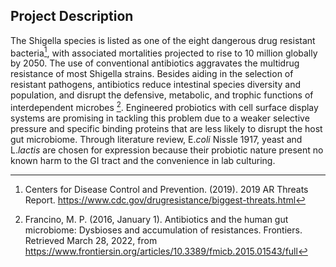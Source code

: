 ## Project Description
The Shigella species is listed as one of the eight dangerous drug resistant bacteria[^CDC,2019], with associated mortalities projected to rise to 10 million globally by 2050. The use of conventional antibiotics aggravates the multidrug resistance of most Shigella strains. Besides aiding in the selection of resistant pathogens, antibiotics reduce intestinal species diversity and population, and disrupt the defensive, metabolic, and trophic functions of interdependent microbes [^Francino,2016]. Engineered probiotics with cell surface display systems are promising in tackling this problem due to a weaker selective pressure and specific binding proteins that are less likely to disrupt the host gut microbiome. Through literature review, E.*coli* Nissle 1917, yeast and L.*lactis* are chosen for expression because their probiotic nature present no known harm to the GI tract and the convenience in lab culturing.

[^CDC,2019]: Centers for Disease Control and Prevention. (2019). 2019 AR
Threats Report. <https://www.cdc.gov/drugresistance/biggest-threats.html>

[^Francino,2016]: Francino, M. P. (2016, January 1). Antibiotics and the human
gut microbiome: Dysbioses and accumulation of resistances. Frontiers. Retrieved
March 28, 2022, from
<https://www.frontiersin.org/articles/10.3389/fmicb.2015.01543/full>
